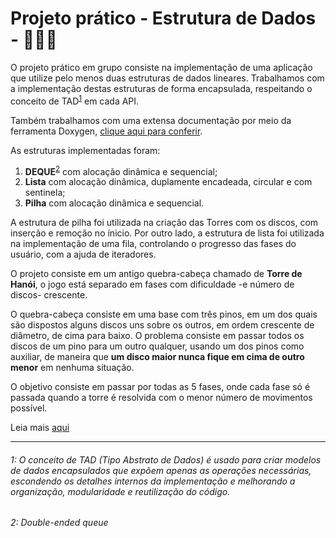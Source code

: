 # Projeto prático - Estrutura de Dados - 🗼🇻🇳

O projeto prático em grupo consiste na implementação de uma aplicação que utilize pelo menos duas estruturas de dados lineares.
Trabalhamos com a implementação destas estruturas de forma encapsulada, respeitando o conceito de TAD<sup>[1](#tad-note)</sup> em cada API.

Também trabalhamos com uma extensa documentação por meio da ferramenta Doxygen, [clique aqui para conferir](https://torre-de-hanoi-ed.netlify.app/).

As estruturas implementadas foram:

1. **DEQUE**<sup>[2](#deque-note)</sup> com alocação dinâmica e sequencial;
2. **Lista** com alocação dinâmica, duplamente encadeada, circular e com sentinela;
3. **Pilha** com alocação dinâmica e sequencial.

A estrutura de pilha foi utilizada na criação das Torres com os discos, com inserção e remoção no ínicio. Por outro lado, a estrutura de lista foi utilizada na implementação de uma fila, controlando o progresso das fases do usuário, com a ajuda de iteradores.

O projeto consiste em um antigo quebra-cabeça chamado de **Torre de Hanói**, o jogo está separado em fases com dificuldade -e número de discos- crescente.

O quebra-cabeça consiste em uma base com três pinos, em um dos quais são dispostos alguns discos uns sobre os outros, em ordem crescente de diâmetro, de cima para baixo. O problema consiste em passar todos os discos de um pino para um outro qualquer, usando um dos pinos como auxiliar, de maneira que **um disco maior nunca fique em cima de outro menor** em nenhuma situação.

O objetivo consiste em passar por todas as 5 fases, onde cada fase só é passada quando a torre é resolvida com o menor número de movimentos possível.

Leia mais [aqui](https://pt.wikipedia.org/wiki/Torre_de_Han%C3%B3i)

---

<h6><a id="tad-note"></a>1: O conceito de TAD (Tipo Abstrato de Dados) é usado para criar modelos de dados encapsulados que expõem apenas as operações necessárias, escondendo os detalhes internos da implementação e melhorando a organização, modularidade e reutilização do código.</h6>

<h6><a id="deque-note"></a>2: Double-ended queue</h6>
